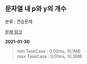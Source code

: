 ## 문자열 내 p와 y의 개수

분류 : 연습문제

[문제 링크](https://programmers.co.kr/learn/courses/30/lessons/12916)

**2021-01-30**

> min TaseCase : 0.00ms, 10.1MB  
> max TaseCase : 0.01ms, 10.3MB  